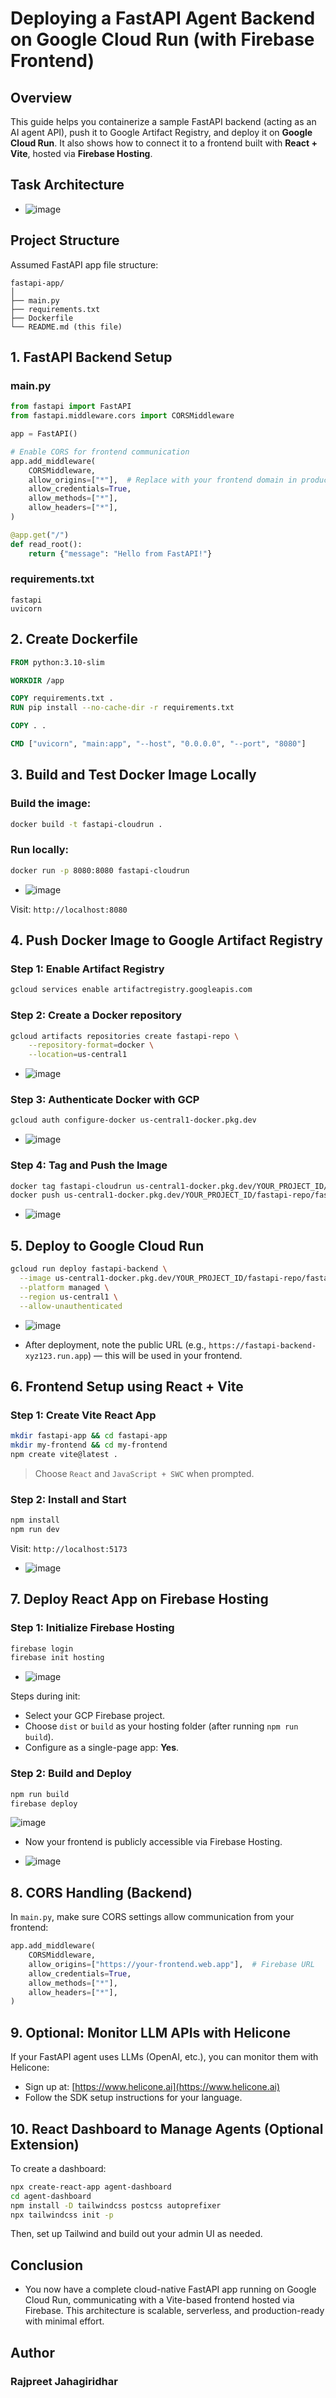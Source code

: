 
#  Deploying a FastAPI Agent Backend on Google Cloud Run (with Firebase Frontend)

## Overview

This guide helps you containerize a sample FastAPI backend (acting as an AI agent API), push it to Google Artifact Registry, and deploy it on **Google Cloud Run**. It also shows how to connect it to a frontend built with **React + Vite**, hosted via **Firebase Hosting**.

## Task Architecture

- ![image](https://github.com/user-attachments/assets/da875b87-db63-459a-92f4-601f4418e21d)



##  Project Structure

Assumed FastAPI app file structure:

```
fastapi-app/
│
├── main.py
├── requirements.txt
├── Dockerfile
└── README.md (this file)
```


## 1. FastAPI Backend Setup

### main.py

```python
from fastapi import FastAPI
from fastapi.middleware.cors import CORSMiddleware

app = FastAPI()

# Enable CORS for frontend communication
app.add_middleware(
    CORSMiddleware,
    allow_origins=["*"],  # Replace with your frontend domain in production
    allow_credentials=True,
    allow_methods=["*"],
    allow_headers=["*"],
)

@app.get("/")
def read_root():
    return {"message": "Hello from FastAPI!"}
```

### requirements.txt

```
fastapi
uvicorn
```

## 2. Create Dockerfile

```Dockerfile
FROM python:3.10-slim

WORKDIR /app

COPY requirements.txt .
RUN pip install --no-cache-dir -r requirements.txt

COPY . .

CMD ["uvicorn", "main:app", "--host", "0.0.0.0", "--port", "8080"]
```


## 3. Build and Test Docker Image Locally

### Build the image:

```bash
docker build -t fastapi-cloudrun .
```

### Run locally:

```bash
docker run -p 8080:8080 fastapi-cloudrun
```
- ![image](https://github.com/user-attachments/assets/89aeda61-2e89-4648-b26c-5693157bc5f8)


Visit: `http://localhost:8080`



## 4. Push Docker Image to Google Artifact Registry

### Step 1: Enable Artifact Registry

```bash
gcloud services enable artifactregistry.googleapis.com
```

### Step 2: Create a Docker repository

```bash
gcloud artifacts repositories create fastapi-repo \
    --repository-format=docker \
    --location=us-central1
```
- ![image](https://github.com/user-attachments/assets/8aa91308-910a-4086-9fa2-89dae12dbe93)


### Step 3: Authenticate Docker with GCP

```bash
gcloud auth configure-docker us-central1-docker.pkg.dev
```

- ![image](https://github.com/user-attachments/assets/fc8c4057-a751-4b59-aa8f-175e9312e76b)


### Step 4: Tag and Push the Image

```bash
docker tag fastapi-cloudrun us-central1-docker.pkg.dev/YOUR_PROJECT_ID/fastapi-repo/fastapi-cloudrun
docker push us-central1-docker.pkg.dev/YOUR_PROJECT_ID/fastapi-repo/fastapi-cloudrun
```
- ![image](https://github.com/user-attachments/assets/58c1403c-ecc0-47d4-9415-64fd121ca589)


## 5. Deploy to Google Cloud Run

```bash
gcloud run deploy fastapi-backend \
  --image us-central1-docker.pkg.dev/YOUR_PROJECT_ID/fastapi-repo/fastapi-cloudrun \
  --platform managed \
  --region us-central1 \
  --allow-unauthenticated
```
- ![image](https://github.com/user-attachments/assets/9935592f-3272-426e-91a5-f8f447a945c4)

-  After deployment, note the public URL (e.g., `https://fastapi-backend-xyz123.run.app`) — this will be used in your frontend.


## 6. Frontend Setup using React + Vite

### Step 1: Create Vite React App

```bash
mkdir fastapi-app && cd fastapi-app
mkdir my-frontend && cd my-frontend
npm create vite@latest .
```

> Choose `React` and `JavaScript + SWC` when prompted.

### Step 2: Install and Start

```bash
npm install
npm run dev
```

Visit: `http://localhost:5173`

- ![image](https://github.com/user-attachments/assets/d197d6a8-e5b5-41ab-ab60-2748a75f0c5d)


## 7. Deploy React App on Firebase Hosting

### Step 1: Initialize Firebase Hosting

```bash
firebase login
firebase init hosting
```
- ![image](https://github.com/user-attachments/assets/df590a4c-97ed-4214-8f98-b6c89c12de41)


Steps during init:
- Select your GCP Firebase project.
- Choose `dist` or `build` as your hosting folder (after running `npm run build`).
- Configure as a single-page app: **Yes**.

### Step 2: Build and Deploy

```bash
npm run build
firebase deploy
```

![image](https://github.com/user-attachments/assets/d1fda9b1-80c6-486c-b38a-753d53ad53f7)


-  Now your frontend is publicly accessible via Firebase Hosting.

-  ![image](https://github.com/user-attachments/assets/4b557ca5-418a-41ab-b138-7c489ccb0822)




## 8. CORS Handling (Backend)

In `main.py`, make sure CORS settings allow communication from your frontend:

```python
app.add_middleware(
    CORSMiddleware,
    allow_origins=["https://your-frontend.web.app"],  # Firebase URL
    allow_credentials=True,
    allow_methods=["*"],
    allow_headers=["*"],
)
```


## 9. Optional: Monitor LLM APIs with Helicone

If your FastAPI agent uses LLMs (OpenAI, etc.), you can monitor them with Helicone:

- Sign up at: [https://www.helicone.ai](https://www.helicone.ai)
- Follow the SDK setup instructions for your language.


## 10. React Dashboard to Manage Agents (Optional Extension)

To create a dashboard:

```bash
npx create-react-app agent-dashboard
cd agent-dashboard
npm install -D tailwindcss postcss autoprefixer
npx tailwindcss init -p
```

Then, set up Tailwind and build out your admin UI as needed.


## Conclusion

-  You now have a complete cloud-native FastAPI app running on Google Cloud Run, communicating with a Vite-based frontend hosted via Firebase. This architecture is scalable, serverless, and production-ready with minimal effort.


## Author
### Rajpreet Jahagiridhar
